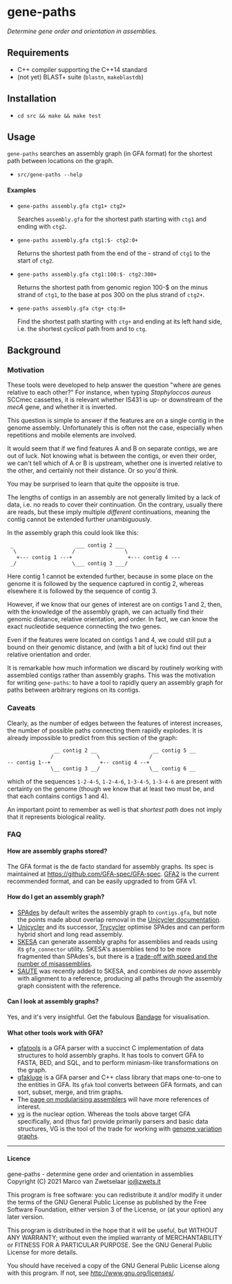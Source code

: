 # gene-paths

_Determine gene order and orientation in assemblies._


## Requirements

* C++ compiler supporting the C++14 standard
* (not yet) BLAST+ suite (`blastn`, `makeblastdb`)


## Installation

* `cd src && make && make test`


## Usage

`gene-paths` searches an assembly graph (in GFA format) for the shortest
path between locations on the graph.

* `src/gene-paths --help`

#### Examples

* `gene-paths assembly.gfa ctg1+ ctg2+`

  Searches `assembly.gfa` for the shortest path starting with `ctg1` and
  ending with `ctg2`.

* `gene-paths assembly.gfa ctg1:$- ctg2:0+`

  Returns the shortest path from the end of the - strand of `ctg1` to the
  start of `ctg2`. 

* `gene-paths assembly.gfa ctg1:100:$- ctg2:300+`

  Returns the shortest path from genomic region 100-$ on the minus strand
  of `ctg1`, to the base at pos 300 on the plus strand of `ctg2+`.

* `gene-paths assembly.gfa ctg+ ctg:0+`

  Find the shortest path starting with `ctg+` and ending at its left hand
  side, i.e. the shortest _cyclical_ path from and to `ctg`.


## Background

### Motivation

These tools  were developed to help answer the question "where are genes
relative to each other?"  For instance, when typing _Staphyloccos aureus_
SCCmec cassettes, it is relevant whether IS431 is up- or downstream of the
_mecA_ gene, and whether it is inverted.

This question is simple to answer if the features are on a single contig in
the genome assembly.  Unfortunately this is often not the case, especially
when repetitions and mobile elements are involved.

It would seem that if we find features A and B on separate contigs, we are
out of luck.  Not knowing what is between the contigs, or even their order,
we can't tell which of A or B is upstream, whether one is inverted relative
to the other, and certainly not their distance.  Or so you'd think.

You may be surprised to learn that quite the opposite is true.

The lengths of contigs in an assembly are not generally limited by a lack
of data, i.e. no reads to cover their continuation.  On the contrary, usually
there are reads, but these imply multiple _different_ continuations, meaning
the contig cannot be extended further unambiguously.

In the assembly graph this could look like this:

     _                    ___ contig 2 ___                
      \                  /                \
       +--- contig 1 ---+                  +--- contig 4 ---
     _/                  \___ contig 3 ___/

Here contig 1 cannot be extended further, because in some place on the genome
it is followed by the sequence captured in contig 2, whereas elsewhere it is
followed by the sequence of contig 3.

However, if we know that our genes of interest are on contigs 1 and 2, then,
with the knowledge of the assembly graph, we can actually find their genomic
distance, relative orientation, and order.  In fact, we can know the exact
nucleotide sequence connecting the two genes.

Even if the features were located on contigs 1 and 4, we could still put a
bound on their genomic distance, and (with a bit of luck) find out their
relative orientation and order.

It is remarkable how much information we discard by routinely working with
assembled contigs rather than assembly graphs.  This was the motivation for
writing `gene-paths`: to have a tool to rapidly query an assembly graph for
paths between arbitrary regions on its contigs.

### Caveats

Clearly, as the number of edges between the features of interest increases,
the number of possible paths connecting them rapidly explodes.  It is already
impossible to predict from this section of the graph:

                   __ contig 2 __                  __ contig 5 __
                  /              \                /              
    -- contig 1--+                +-- contig 4 --+              
                  \__ contig 3 __/                \__ contig 6 __

which of the sequences `1-2-4-5`, `1-2-4-6`, `1-3-4-5`, `1-3-4-6` are present
with certainty on the genome (though we know that at least two must be, and
that each contains contigs 1 and 4).

An important point to remember as well is that _shortest path_ does not imply
that it represents biological reality.


### FAQ

#### How are assembly graphs stored?

The GFA format is the de facto standard for assembly graphs.  Its spec is
maintained at <https://github.com/GFA-spec/GFA-spec>.
[GFA2](https://github.com/GFA-spec/GFA-spec/blob/master/GFA2.md) is the
current recommended format, and can be easily upgraded to from GFA v1.

#### How do I get an assembly graph?

* [SPAdes](http://cab.spbu.ru/software/spades/) by default writes the assembly
  graph to `contigs.gfa`, but note the points made about overlap removal in
  the [Unicycler documentation](https://github.com/rrwick/Unicycler#background).
* [Unicycler](https://github.com/rrwick/Unicycler) and its successor,
  [Trycycler](https://github.com/rrwick/Trycycler/wiki) optimise SPAdes and
  can perform hybrid short and long read assembly.
* [SKESA](https://github.com/ncbi/SKESA.git) can generate assembly graphs for
  assemblies and reads using its `gfa_connector` utility.  SKESA's assemblies
  tend to be more fragmented than SPAdes's, but there is a
  [trade-off with speed and the number of misassemblies](https://cab.spbu.ru/benchmarking-tools-for-de-novo-microbial-assembly/).
* [SAUTE](https://github.com/ncbi/SKESA#saute---sequence-assembly-using-target-enrichment)
  was recently added to SKESA, and combines _de novo_ assembly with alignment
  to a reference, producing all paths through the assembly graph consistent
  with the reference.

#### Can I look at assembly graphs?

Yes, and it's very insightful.  Get the fabulous
[Bandage](https://github.com/rrwick/Bandage) for visualisation.

#### What other tools work with GFA?

* [gfatools](https://github.com/lh3/gfatools) is a GFA parser with a succinct
  C implementation of data structures to hold assembly graphs.  It has tools
  to convert GFA to FASTA, BED, and SQL, and to perform miniasm-like
  transformations on the graph.
* [gfakluge](https://github.com/edawson/gfakluge) is a GFA parser and C++
  class library that maps one-to-one to the entities in GFA.  Its `gfak` tool
  converts between GFA formats, and can sort, subset, merge, and trim graphs.
* The [page on modularising assemblers](https://github.com/GFA-spec/assembler-components)
  will have more references of interest.
* [vg](https://github.com/vgteam/vg) is the nuclear option.  Whereas the tools
  above target GFA specifically, and (thus far) provide primarily parsers and
  basic data structures, VG is the tool of the trade for working with [genome
  variation graphs]().

---

#### Licence

gene-paths - determine gene order and orientation in assemblies  
Copyright (C) 2021  Marco van Zwetselaar <io@zwets.it>

This program is free software: you can redistribute it and/or modify
it under the terms of the GNU General Public License as published by
the Free Software Foundation, either version 3 of the License, or
(at your option) any later version.

This program is distributed in the hope that it will be useful,
but WITHOUT ANY WARRANTY; without even the implied warranty of
MERCHANTABILITY or FITNESS FOR A PARTICULAR PURPOSE.  See the
GNU General Public License for more details.

You should have received a copy of the GNU General Public License
along with this program.  If not, see <http://www.gnu.org/licenses/>.

